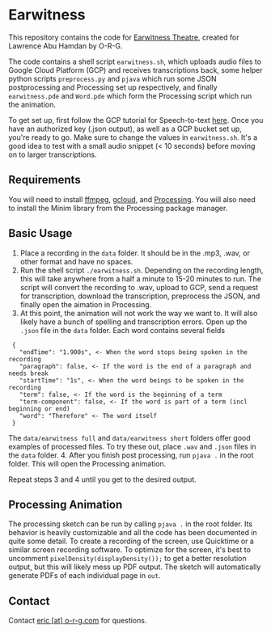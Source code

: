Earwitness
===

This repository contains the code for [Earwitness Theatre](https://chisenhale.org.uk/exhibition/lawrence-abu-hamdan/), 
created for Lawrence Abu Hamdan by O-R-G.

The code contains a shell script `earwitness.sh`, which uploads audio files to Google Cloud Platform (GCP) and receives 
transcriptions back, some helper python scripts `preprocess.py` and `pjava` which run some JSON postprocessing and
Processing set up respectively, and finally `earwitness.pde` and `Word.pde` which form the Processing script which
run the animation.

To get set up, first follow the GCP tutorial for Speech-to-text [here](https://cloud.google.com/speech-to-text/docs/quickstart-protocol).
Once you have an authorized key (.json output), as well as a GCP bucket set up, you're ready to go. Make sure to change the
values in `earwitness.sh`. It's a good idea to test with a small audio snippet (< 10 seconds) before moving on to 
larger transcriptions.

Requirements
---
You will need to install [ffmpeg](https://www.ffmpeg.org/), [gcloud](https://cloud.google.com/sdk/docs/), and [Processing](https://processing.org/).
You will also need to install the Minim library from the Processing package manager.

Basic Usage
---
1. Place a recording in the `data` folder. It should be in the .mp3, .wav, or other format and have no spaces.
2. Run the shell script `./earwitness.sh`. Depending on the recording length, this will take anywhere from a half a minute to
15-20 minutes to run. The script will convert the recording to .wav, upload to GCP, send a request for transcription, 
download the transcription, preprocess the JSON, and finally open the aimation in Processing.
3. At this point, the animation will not work the way we want to. It will also likely have a bunch of spelling and
transcription errors. Open up the `.json` file in the `data` folder. Each word contains several fields 
```
 {
   "endTime": "1.900s", <- When the word stops being spoken in the recording
   "paragraph": false, <- If the word is the end of a paragraph and needs break
   "startTime": "1s", <- When the word beings to be spoken in the recording
   "term": false, <- If the word is the beginning of a term
   "term-component": false, <- If the word is part of a term (incl beginning or end)
   "word": "Therefore" <- The word itself
 }
```
The `data/earwitness full` and `data/earwitness short` folders offer good examples of processed files. To try these out, place `.wav` and `.json` files in the `data` folder. 
4. After you finish post processing, run `pjava .` in the root folder. This will open the Processing animation. 

Repeat steps 3 and 4 until you get to the desired output.

Processing Animation
---
The processing sketch can be run by calling `pjava .` in the root folder. Its behavior is heavily customizable and all the code
has been documented in quite some detail. To create a recording of the screen, use Quicktime or a similar screen recording
software. To optimize for the screen, it's best to uncomment  `pixelDensity(displayDensity());` to get a better resolution
output, but this will likely mess up PDF output. The sketch will automatically generate PDFs of each individual page in `out`.

Contact
---
Contact [eric [at] o-r-g.com](mailto:eric@o-r-g.com) for questions.

